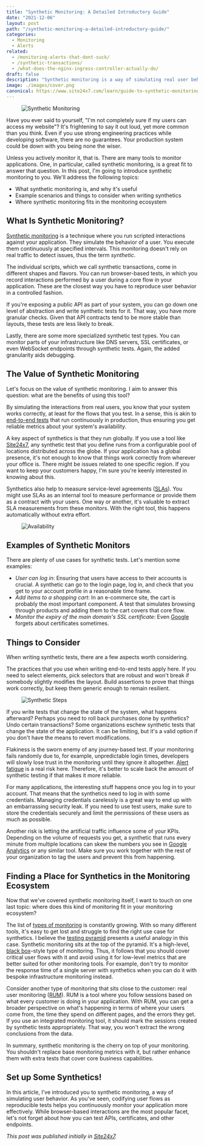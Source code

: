 ```yaml
---
title: "Synthetic Monitoring: A Detailed Introductory Guide"
date: "2021-12-06"
layout: post
path: "/synthetic-monitoring-a-detailed-introductory-guide/"
categories:
  - Monitoring
  - Alerts
related:
  - /monitoring-alerts-that-dont-suck/
  - /synthetic-transactions/
  - /what-does-the-nginx-ingress-controller-actually-do/
draft: false
description: "Synthetic monitoring is a way of simulating real user behavior in an application by continuously proving that core flows still work"
image: ./images/cover.png
canonical: https://www.site24x7.com/learn/guide-to-synthetic-monitoring.html
---
```


<figure class="figure figure--left">
  <img src="./images/cover.png" alt="Synthetic Monitoring" />
</figure>

Have you ever said to yourself, "I'm not completely sure if my users can access my website"? It's frightening to say it out loud, yet more common than you think. Even if you use strong engineering practices while developing software, there are no guarantees. Your production system could be down with you being none the wiser.

Unless you actively monitor it, that is. There are many tools to monitor applications. One, in particular, called synthetic monitoring, is a great fit to answer that question. In this post, I'm going to introduce synthetic monitoring to you. We'll address the following topics:

* What synthetic monitoring is, and why it's useful
* Example scenarios and things to consider when writing synthetics
* Where synthetic monitoring fits in the monitoring ecosystem

## What Is Synthetic Monitoring?

[Synthetic monitoring](https://en.wikipedia.org/wiki/Synthetic_monitoring) is a technique where you run scripted interactions against your application. They simulate the behavior of a user. You execute them continuously at specified intervals. This monitoring doesn't rely on real traffic to detect issues, thus the term _synthetic_.

The individual scripts, which we call synthetic transactions, come in different shapes and flavors. You can run browser-based tests, in which you record interactions performed by a user during a core flow in your application. These are the closest way you have to reproduce user behavior in a controlled fashion.

If you're exposing a public API as part of your system, you can go down one level of abstraction and write synthetic tests for it. That way, you have more granular checks. Given that API contracts tend to be more stable than layouts, these tests are less likely to break.

Lastly, there are some more specialized synthetic test types. You can monitor parts of your infrastructure like DNS servers, SSL certificates, or even WebSocket endpoints through synthetic tests. Again, the added granularity aids debugging.

## The Value of Synthetic Monitoring

Let's focus on the value of synthetic monitoring. I aim to answer this question: what are the benefits of using this tool?

By simulating the interactions from real users, you know that your system works correctly, at least for the flows that you test. In a sense, this is akin to [end-to-end tests](https://www.browserstack.com/guide/end-to-end-testing) that run continuously in production, thus ensuring you get reliable metrics about your system's availability.

A key aspect of synthetics is that they run globally. If you use a tool like [Site24x7](https://www.site24x7.com/synthetic-monitoring.html), any synthetic test that you define runs from a configurable pool of locations distributed across the globe. If your application has a global presence, it's not enough to know that things work correctly from wherever your office is. There might be issues related to one specific region. If you want to keep your customers happy, I'm sure you're keenly interested in knowing about this.

Synthetics also help to measure service-level agreements ([SLAs](https://en.wikipedia.org/wiki/Service-level_agreement)). You might use SLAs as an internal tool to measure performance or provide them as a contract with your users. One way or another, it's valuable to extract SLA measurements from these monitors. With the right tool, this happens automatically without extra effort. 

<figure class="figure">
  <img src="./images/availability.png" alt="Availability" />
</figure>

## Examples of Synthetic Monitors

There are plenty of use cases for synthetic tests. Let's mention some examples:

* _User can log in_: Ensuring that users have access to their accounts is crucial. A synthetic can go to the login page, log in, and check that you get to your account profile in a reasonable time frame.
* _Add items to a shopping cart_: In an e-commerce site, the cart is probably the most important component. A test that simulates browsing through products and adding them to the cart covers that core flow.
* _Monitor the expiry of the main domain's SSL certificate_: Even [Google](https://www.bleepingcomputer.com/news/google/recent-google-voice-outage-caused-by-expired-certificates/) forgets about certificates sometimes.

## Things to Consider

When writing synthetic tests, there are a few aspects worth considering.

The practices that you use when writing end-to-end tests apply here. If you need to select elements, pick selectors that are robust and won't break if somebody slightly modifies the layout. Build assertions to prove that things work correctly, but keep them generic enough to remain resilient.


<figure class="figure">
  <img src="./images/synthetic-steps.png" alt="Synthetic Steps" />
</figure>

If you write tests that change the state of the system, what happens afterward? Perhaps you need to roll back purchases done by synthetics? Undo certain transactions? Some organizations eschew synthetic tests that change the state of the application. It can be limiting, but it's a valid option if you don't have the means to revert modifications.

Flakiness is the sworn enemy of any journey-based test. If your monitoring fails randomly due to, for example, unpredictable login times, developers will slowly lose trust in the monitoring until they ignore it altogether. [Alert fatigue](https://www.atlassian.com/incident-management/on-call/alert-fatigue) is a real risk here. Therefore, it's better to scale back the amount of synthetic testing if that makes it more reliable.

For many applications, the interesting stuff happens once you log in to your account. That means that the synthetics need to log in with some credentials. Managing credentials carelessly is a great way to end up with an embarrassing security leak. If you need to use test users, make sure to store the credentials securely and limit the permissions of these users as much as possible.

Another risk is letting the artificial traffic influence some of your KPIs. Depending on the volume of requests you get, a synthetic that runs every minute from multiple locations can skew the numbers you see in [Google Analytics](https://analytics.google.com/analytics/web/) or any similar tool. Make sure you work together with the rest of your organization to tag the users and prevent this from happening.

## Finding a Place for Synthetics in the Monitoring Ecosystem

Now that we've covered synthetic monitoring itself, I want to touch on one last topic: where does this kind of monitoring fit in your monitoring ecosystem?

The list of [types of monitoring](https://www.bmc.com/blogs/it-monitoring/) is constantly growing. With so many different tools, it's easy to get lost and struggle to find the right use case for synthetics. I believe the [testing pyramid](https://martinfowler.com/bliki/TestPyramid.html) presents a useful analogy in this case. Synthetic monitoring sits at the top of the pyramid. It's a high-level, [black box](https://en.wikipedia.org/wiki/Black-box_testing)–style type of monitoring. Thus, it follows that you should cover critical user flows with it and avoid using it for low-level metrics that are better suited for other monitoring tools. For example, don't try to monitor the response time of a single server with synthetics when you can do it with bespoke infrastructure monitoring instead.

Consider another type of monitoring that sits close to the customer: real user monitoring ([RUM](https://en.wikipedia.org/wiki/Real_user_monitoring)). RUM is a tool where you follow sessions based on what every customer is doing in your application. With RUM, you can get a broader perspective on what's happening in terms of where your users come from, the time they spend on different pages, and the errors they get. If you use an integrated monitoring tool, it should mark the sessions created by synthetic tests appropriately. That way, you won't extract the wrong conclusions from the data.

In summary, synthetic monitoring is the cherry on top of your monitoring. You shouldn't replace base monitoring metrics with it, but rather enhance them with extra tests that cover core business capabilities.

## Set up Some Synthetics!

In this article, I've introduced you to synthetic monitoring, a way of simulating user behavior. As you've seen, codifying user flows as reproducible tests helps you continuously monitor your application more effectively. While browser-based interactions are the most popular facet, let's not forget about how you can test APIs, certificates, and other endpoints.

*This post was published initially in [Site24x7](https://www.site24x7.com/learn/guide-to-synthetic-monitoring.html).*

